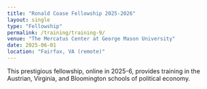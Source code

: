 ```yaml
---
title: "Ronald Coase Fellowship 2025-2026"
layout: single
type: "Fellowship"
permalink: /training/training-9/
venue: "The Mercatus Center at George Mason University"
date: 2025-06-01
location: "Fairfax, VA (remote)"
---
```


This prestigious fellowship, online in 2025-6, provides training in the Austrian, Virginia, and Bloomington schools of political economy.
